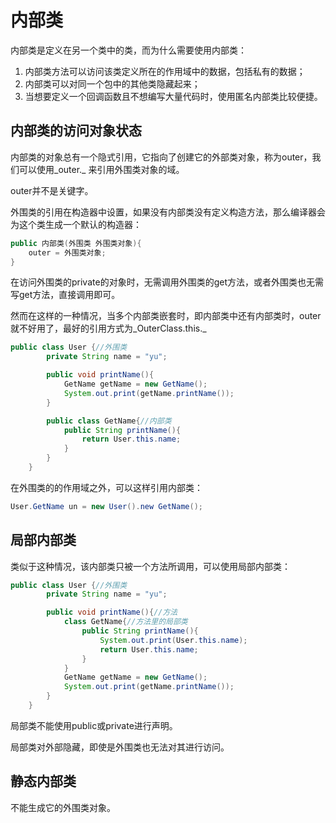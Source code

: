 # 内部类

内部类是定义在另一个类中的类，而为什么需要使用内部类：

1. 内部类方法可以访问该类定义所在的作用域中的数据，包括私有的数据；
2. 内部类可以对同一个包中的其他类隐藏起来；
3. 当想要定义一个回调函数且不想编写大量代码时，使用匿名内部类比较便捷。

## 内部类的访问对象状态

内部类的对象总有一个隐式引用，它指向了创建它的外部类对象，称为outer，我们可以使用_outer._ 来引用外围类对象的域。

outer并不是关键字。

外围类的引用在构造器中设置，如果没有内部类没有定义构造方法，那么编译器会为这个类生成一个默认的构造器：

```java
public 内部类(外围类 外围类对象){
    outer = 外围类对象;
}
```

在访问外围类的private的对象时，无需调用外围类的get方法，或者外围类也无需写get方法，直接调用即可。

然而在这样的一种情况，当多个内部类嵌套时，即内部类中还有内部类时，outer就不好用了，最好的引用方式为_OuterClass.this._

```java
public class User {//外围类
        private String name = "yu";

        public void printName(){
            GetName getName = new GetName();
            System.out.print(getName.printName());
        }

        public class GetName{//内部类
            public String printName(){
                return User.this.name;
            }
        }
    }
```

在外围类的的作用域之外，可以这样引用内部类：

```java
User.GetName un = new User().new GetName();
```

## 局部内部类

类似于这种情况，该内部类只被一个方法所调用，可以使用局部内部类：

```java
public class User {//外围类
        private String name = "yu";

        public void printName(){//方法
            class GetName{//方法里的局部类
                public String printName(){
                    System.out.print(User.this.name);
                    return User.this.name;
                }
            }
            GetName getName = new GetName();
            System.out.print(getName.printName());
        }
    }
```

局部类不能使用public或private进行声明。

局部类对外部隐藏，即使是外围类也无法对其进行访问。

## 静态内部类

不能生成它的外围类对象。



